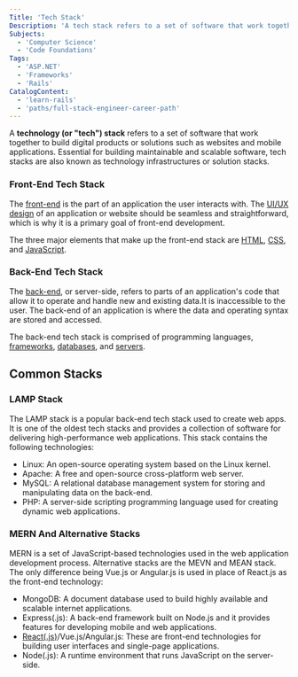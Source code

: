 ```yaml
---
Title: 'Tech Stack'
Description: 'A tech stack refers to a set of software that work together to build digital products or solutions such as websites or mobile applications.'
Subjects:
  - 'Computer Science'
  - 'Code Foundations'
Tags:
  - 'ASP.NET'
  - 'Frameworks'
  - 'Rails'
CatalogContent:
  - 'learn-rails'
  - 'paths/full-stack-engineer-career-path'
---
```


A **technology (or "tech") stack** refers to a set of software that work together to build digital products or solutions such as websites and mobile applications. Essential for building maintainable and scalable software, tech stacks are also known as technology infrastructures or solution stacks.

### Front-End Tech Stack

The [front-end](https://www.codecademy.com/resources/docs/general/front-end) is the part of an application the user interacts with. The [UI/UX design](https://www.codecademy.com/resources/docs/uiux) of an application or website should be seamless and straightforward, which is why it is a primary goal of front-end development.

The three major elements that make up the front-end stack are [HTML](https://www.codecademy.com/resources/docs/html), [CSS](https://www.codecademy.com/resources/docs/css), and [JavaScript](https://www.codecademy.com/resources/docs/javascript).

### Back-End Tech Stack

The [back-end](https://www.codecademy.com/resources/docs/general/back-end), or server-side, refers to parts of an application's code that allow it to operate and handle new and existing data.It is inaccessible to the user. The back-end of an application is where the data and operating syntax are stored and accessed.

The back-end tech stack is comprised of programming languages, [frameworks](https://www.codecademy.com/resources/docs/general/framework), [databases](https://www.codecademy.com/resources/docs/general/database), and [servers](https://www.codecademy.com/resources/docs/general/server).

## Common Stacks

### LAMP Stack

The LAMP stack is a popular back-end tech stack used to create web apps. It is one of the oldest tech stacks and provides a collection of software for delivering high-performance web applications. This stack contains the following technologies:

- Linux: An open-source operating system based on the Linux kernel.
- Apache: A free and open-source cross-platform web server.
- MySQL: A relational database management system for storing and manipulating data on the back-end.
- PHP: A server-side scripting programming language used for creating dynamic web applications.

### MERN And Alternative Stacks

MERN is a set of JavaScript-based technologies used in the web application development process. Alternative stacks are the MEVN and MEAN stack. The only difference being Vue.js or Angular.js is used in place of React.js as the front-end technology:

- MongoDB: A document database used to build highly available and scalable internet applications.
- Express(.js): A back-end framework built on Node.js and it provides features for developing mobile and web applications.
- [React(.js)](https://www.codecademy.com/resources/docs/react)/Vue.js/Angular.js: These are front-end technologies for building user interfaces and single-page applications.
- Node(.js): A runtime environment that runs JavaScript on the server-side.
